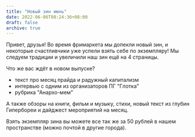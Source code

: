 ```yaml
---
title: "Новый зин июнь"
date: 2022-06-06T08:24:36+08:00
draft: false
archive: true
---
```


Привет, друзья!
Во время фримаркета мы допекли новый зин, и некоторые счастливчики уже успели взять себе по экземпляру! Мы следуем традиции и увеличили наш зин ещё на 4 страницы. 

Что же вас ждёт в новом выпуске?
- текст про месяц прайда и радужный капитализм
- интервью с одним из организаторов ПГ "Глотка"
- рубрика "Анархо-мем" 

А также обзоры на книги, фильм и музыку, стихи, новый текст из глубин Гипербореи и дайджест мероприятий на месяц.

Взять экземпляр зина вы можете все так же за 50 рублей в нашем пространстве (можно почтой в другие города).